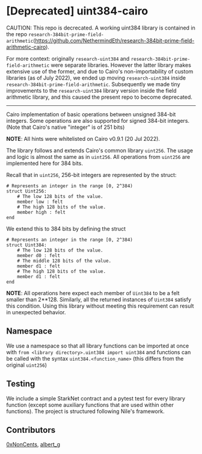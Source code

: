 # [Deprecated] uint384-cairo

CAUTION: This repo is decrecated. A working uint384 library is contained in the repo `research-384bit-prime-field-arithmetic`(https://github.com/NethermindEth/research-384bit-prime-field-arithmetic-cairo). 

For more context: originally `research-uint384` and `research-384bit-prime-field-arithmetic` were separate libraries. However the latter library makes extensive use of the former, and due to Cairo's non-importability of custom libraries (as of July 2022), we ended up moving `research-uint384` inside `research-384bit-prime-field-arithmetic`. Subsequently we made tiny improvements to the `research-uint384` library version inside the field arithmetic library, and this caused the present repo to become deprecated.



--------------


Cairo implementation of basic operations between unsigned 384-bit integers. Some operations are also supported for signed 384-bit integers.  (Note that Cairo's native "integer" is of 251 bits)

**NOTE**: All hints were whitelisted on Cairo v0.9.1 (20 Jul 2022). 

The library follows and extends Cairo's common library `uint256`. The usage and logic is almost the same as in `uint256`. All operations from `uint256` are implemented here for 384 bits. 

Recall that in `uint256`, 256-bit integers are represented by the struct:

    # Represents an integer in the range [0, 2^384)
    struct Uint256:
        # The low 128 bits of the value.
        member low : felt
        # The high 128 bits of the value.
        member high : felt
    end

We extend this to 384 bits by defining the struct

    # Represents an integer in the range [0, 2^384)
    struct Uint384:
        # The low 128 bits of the value.
        member d0 : felt
        # The middle 128 bits of the value.
        member d1 : felt    
        # The high 128 bits of the value.
        member d1 : felt
    end

**NOTE**: All operations here expect each member of `Uint384` to be a felt smaller than 2**128. Similarly, all the returned instances of `Uint384` satisfy this condition. Using this library without meeting this requirement can result in unexpected behavior.

## Namespace

We use a namespace so that all library functions can be imported at once with `from <library directory>.uint384 import uint384` and functions can be called with the syntax `uint384.<function_name>` (this differs from the original `uint256`)

## Testing

We include a simple StarkNet contract and a pytest test for every library function (except some auxiliary functions that are used within other functions). The project is structured following Nile's framework.

## Contributors

[0xNonCents](https://github.com/0xNonCents), [albert_g](https://github.com/albert-garreta)
